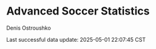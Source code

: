 # Advanced Soccer Statistics
Denis Ostroushko

<!-- gfm -->

Last successful data update: 2025-05-01 22:07:45 CST
